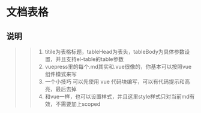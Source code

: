 # 文档表格

## 说明
>> 1. titile为表格标题，tableHead为表头，tableBody为具体参数设置，并且支持el-table的table参数
>> 2. vuepress里的每个.md其实和.vue很像的，你基本可以按照vue组件模式来写
>> 3. 一个小技巧 可以先使用 vue 代码块编写，可以有代码提示和高亮，最后去掉
>> 4. 和vue一样，也可以设置样式，并且这里style样式只对当前md有效，不需要加上scoped

<!-- 组件的参数表格,没有使用自带的markdown表格，因为太丑，样式不好修改，有时参数描述较少时，不能自动撑满一行，所以自己写了一个组件；titile为表格标题，tableHead为表头，tableBody为具体参数设置，并且支持el-table的table参数 -->
<baseComponent-apiTable title="Attributes" :tableBody="tableBody" :tableHead="tableHead">
</baseComponent-apiTable>

<!-- vuepress里的每个.md其实和.vue很像的，你基本可以按照vue组件模式来写 -->
<script>
  export default {
    data() {
      return {
        //表头为字符串，写法和md一样，中间以`|`间隔就行
        tableHead: `参数 | 说明 | 类型 | 可选值 | 默认值`,
        //表格数据为数组，其中每一项为字符串，代表每一行要展示的数据，写法也和md一样，中间以`|`间隔就行
        tableBody: [
          `size | 尺寸 | String | medium / small / mini | —`,
          `type |	类型 | string |	primary / success / warning / danger / info / text | —`
        ],
      }
    },
  }
</script>

<!-- 和vue一样，也可以设置样式，并且这里style样式只对当前md有效，不需要加上scoped -->
<style>
</style>